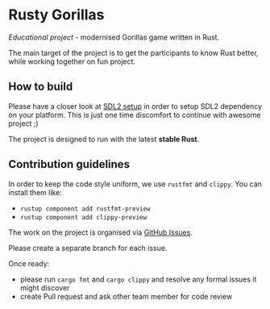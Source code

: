 # Rusty Gorillas

_Educational project_ - modernised Gorillas game written in Rust.

The main target of the project is to get the participants to know Rust better, while working together on fun project.

## How to build

Please have a closer look at [SDL2 setup](https://github.com/Rust-SDL2/rust-sdl2) in order to setup SDL2 dependency on your platform. This is just one time discomfort to continue with awesome project ;)

The project is designed to run with the latest **stable Rust**.

## Contribution guidelines

In order to keep the code style uniform, we use `rustfmt` and `clippy`. You can install them like:
- `rustup component add rustfmt-preview`
- `rustup component add clippy-preview`

The work on the project is organised via [GitHub Issues](https://github.com/rusty-gorillas-team/rusty-gorillas/issues).

Please create a separate branch for each issue.

Once ready:
- please run `cargo fmt` and `cargo clippy` and resolve any formal issues it might discover
- create Pull request and ask other team member for code review
